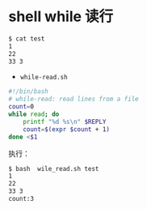 # shell while 读行


```bash
$ cat test 
1
22
33 3
```

 - `while-read.sh`

```bash
#!/bin/bash
# while-read: read lines from a file
count=0
while read; do
	printf "%d %s\n" $REPLY
	count=$(expr $count + 1)
done <$1
```
执行：

```bash
$ bash  wile_read.sh test
1 
22 
33 3
count:3
```

